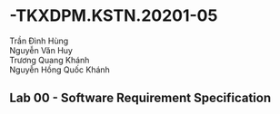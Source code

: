 # -TKXDPM.KSTN.20201-05
Trần Đình Hùng  
Nguyễn Văn Huy  
Trương Quang Khánh  
Nguyễn Hồng Quốc Khánh 
## Lab 00 - Software Requirement Specification


  
